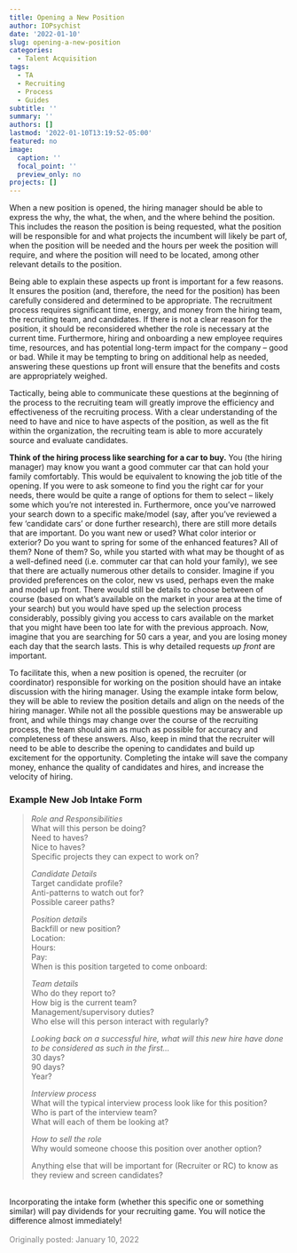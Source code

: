 ```yaml
---
title: Opening a New Position
author: IOPsychist
date: '2022-01-10'
slug: opening-a-new-position
categories:
  - Talent Acquisition
tags:
  - TA
  - Recruiting
  - Process
  - Guides
subtitle: ''
summary: ''
authors: []
lastmod: '2022-01-10T13:19:52-05:00'
featured: no
image:
  caption: ''
  focal_point: ''
  preview_only: no
projects: []
---
```



When a new position is opened, the hiring manager should be able to express the why, the what, the when, and the where behind the position. This includes the reason the position is being requested, what the position will be responsible for and what projects the incumbent will likely be part of, when the position will be needed and the hours per week the position will require, and where the position will need to be located, among other relevant details to the position.  

Being able to explain these aspects up front is important for a few reasons. It ensures the position (and, therefore, the need for the position) has been carefully considered and determined to be appropriate. The recruitment process requires significant time, energy, and money from the hiring team, the recruiting team, and candidates. If there is not a clear reason for the position, it should be reconsidered whether the role is necessary at the current time. Furthermore, hiring and onboarding a new employee requires time, resources, and has potential long-term impact for the company – good or bad. While it may be tempting to bring on additional help as needed, answering these questions up front will ensure that the benefits and costs are appropriately weighed.  

Tactically, being able to communicate these questions at the beginning of the process to the recruiting team will greatly improve the efficiency and effectiveness of the recruiting process. With a clear understanding of the need to have and nice to have aspects of the position, as well as the fit within the organization, the recruiting team is able to more accurately source and evaluate candidates.  

__Think of the hiring process like searching for a car to buy.__ You (the hiring manager) may know you want a good commuter car that can hold your family comfortably. This would be equivalent to knowing the job title of the opening. If you were to ask someone to find you the right car for your needs, there would be quite a range of options for them to select – likely some which you’re not interested in. Furthermore, once you’ve narrowed your search down to a specific make/model (say, after you’ve reviewed a few ‘candidate cars’ or done further research), there are still more details that are important. Do you want new or used? What color interior or exterior? Do you want to spring for some of the enhanced features? All of them? None of them? So, while you started with what may be thought of as a well-defined need (i.e. commuter car that can hold your family), we see that there are actually numerous other details to consider. Imagine if you provided preferences on the color, new vs used, perhaps even the make and model up front. There would still be details to choose between of course (based on what’s available on the market in your area at the time of your search) but you would have sped up the selection process considerably, possibly giving you access to cars available on the market that you might have been too late for with the previous approach. Now, imagine that you are searching for 50 cars a year, and you are losing money each day that the search lasts. This is why detailed requests _up front_ are important.  

To facilitate this, when a new position is opened, the recruiter (or coordinator) responsible for working on the position should have an intake discussion with the hiring manager. Using the example intake form below, they will be able to review the position details and align on the needs of the hiring manager. While not all the possible questions may be answerable up front, and while things may change over the course of the recruiting process, the team should aim as much as possible for accuracy and completeness of these answers. Also, keep in mind that the recruiter will need to be able to describe the opening to candidates and build up excitement for the opportunity. Completing the intake will save the company money, enhance the quality of candidates and hires, and increase the velocity of hiring.


### Example New Job Intake Form
>*Role and Responsibilities*   
>What will this person be doing?  
>Need to haves?  
>Nice to haves?   
>Specific projects they can expect to work on?   
>
>*Candidate Details*   
Target candidate profile?   
Anti-patterns to watch out for?   
Possible career paths?    
>
>*Position details*  
Backfill or new position?   
Location:   
Hours:   
Pay:   
When is this position targeted to come onboard:  
>
>*Team details*   
Who do they report to?   
How big is the current team?    
Management/supervisory duties?   
Who else will this person interact with regularly?   
>
>*Looking back on a successful hire, what will this new hire have done to be considered as such in the first...*  
30 days?   
90 days?   
Year?   
>
>*Interview process*   
What will the typical interview process look like for this position?   
Who is part of the interview team?   
What will each of them be looking at?   
>
>*How to sell the role*  
Why would someone choose this position over another option?   
>
>Anything else that will be important for (Recruiter or RC) to know as they review and screen candidates?  

<br>
Incorporating the intake form (whether this specific one or something similar) will pay dividends for your recruiting game. You will notice the difference almost immediately!  
</br>
<br>
<font color="grey"> Originally posted: January 10, 2022</font>